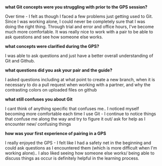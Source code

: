 **what Git concepts were you struggling with prior to the GPS session?**

Over time - I felt as though I faced a few problems just getting used to Git.  Since I was working alone, I could never be completely sure that I was doing the right thing.  Through trial and error and office hours, I've become much more comfortable.  It was really nice to work with a pair to be able to ask questions and see how someone else works.

**what concepts were clarified during the GPS?**

I was able to ask questions and just have a better overall understanding of Git and Github.

**what questions did you ask your pair and the guide?**

I asked questions including at what point to create a new branch, when it is necessary to do a pull request when working with a partner, and why the contrasting colors on uploaded files on github

**what still confuses you about Git**

I cant think of anything specific that confuses me.. I noticed myself becoming more comfortable each time I use Git - I continue to notice things that confuse me along the way and try to figure it out/ ask for help as I encounter new/ confusing things

**how was your first experience of pairing in a GPS**

I really enjoyed the GPS - I felt like I had a safety net in the beginning and could ask questions as I encountered them (which is more difficult when I'm working alone).. I also liked seeing how someone else works/ being able to discuss things as occur is definitely helpful in the learning process.